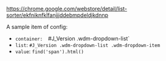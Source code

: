 https://chrome.google.com/webstore/detail/list-sorter/ekfniknfklfanjjjddebmpdeldjkdnnp

A sample item of config:

*   `container:  `#J_Version .wdm-dropdown-list`
*   `list`:       `#J_Version .wdm-dropdown-list .wdm-dropdown-item`
*   `value`:      `find('span').html()`

